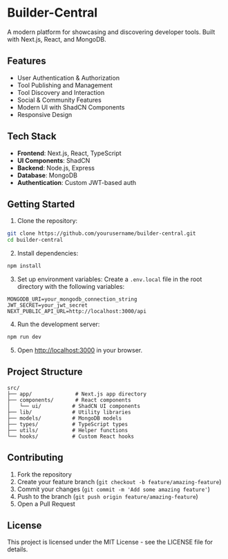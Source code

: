 # Builder-Central

A modern platform for showcasing and discovering developer tools. Built with Next.js, React, and MongoDB.

## Features

- User Authentication & Authorization
- Tool Publishing and Management
- Tool Discovery and Interaction
- Social & Community Features
- Modern UI with ShadCN Components
- Responsive Design

## Tech Stack

- **Frontend**: Next.js, React, TypeScript
- **UI Components**: ShadCN
- **Backend**: Node.js, Express
- **Database**: MongoDB
- **Authentication**: Custom JWT-based auth

## Getting Started

1. Clone the repository:
```bash
git clone https://github.com/yourusername/builder-central.git
cd builder-central
```

2. Install dependencies:
```bash
npm install
```

3. Set up environment variables:
Create a `.env.local` file in the root directory with the following variables:
```
MONGODB_URI=your_mongodb_connection_string
JWT_SECRET=your_jwt_secret
NEXT_PUBLIC_API_URL=http://localhost:3000/api
```

4. Run the development server:
```bash
npm run dev
```

5. Open [http://localhost:3000](http://localhost:3000) in your browser.

## Project Structure

```
src/
├── app/              # Next.js app directory
├── components/       # React components
│   └── ui/          # ShadCN UI components
├── lib/             # Utility libraries
├── models/          # MongoDB models
├── types/           # TypeScript types
├── utils/           # Helper functions
└── hooks/           # Custom React hooks
```

## Contributing

1. Fork the repository
2. Create your feature branch (`git checkout -b feature/amazing-feature`)
3. Commit your changes (`git commit -m 'Add some amazing feature'`)
4. Push to the branch (`git push origin feature/amazing-feature`)
5. Open a Pull Request

## License

This project is licensed under the MIT License - see the LICENSE file for details.
